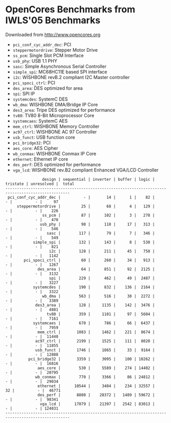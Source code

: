 OpenCores Benchmarks from IWLS'05 Benchmarks
===

Downloaded from http://www.opencores.org


* `pci_conf_cyc_addr_dec`: PCI
* `steppermotordrive`: Stepper Motor Drive
* `ss_pcm`: Single Slot PCM Interface
* `usb_phy`: USB 1.1 PHY
* `sasc`: Simple Asynchronous Serial Controller
* `simple_spi`: MC68HC11E based SPI interface
* `i2c`: WISHBONE revB.2 compliant I2C Master controller
* `pci_spoci_ctrl`: PCI
* `des_area`: DES optimized for area
* `spi`: SPI IP
* `systemcdes`: SystemC DES
* `wb_dma`: WISHBONE DMA/Bridge IP Core
* `des3_area`: Tripe DES optimized for performance
* `tv80`: TV80 8-Bit Microprocessor Core
* `systemcaes`: SystemC AES
* `mem_ctrl`: WISHBONE Memory Controller
* `ac97_ctrl`: WISHBONE AC 97 Controller
* `usb_funct`: USB function core
* `pci_bridge32`: PCI
* `aes_core`: AES Cipher
* `wb_conmax`: WISHBONE Conmax IP Core
* `ethernet`: Ethernet IP core
* `des_perf`: DES optimized for performance
* `vga_lcd`: WISHBONE rev.B2 compliant Enhanced VGA/LCD Controller

```
                design | sequential | inverter | buffer | logic | tristate | unresolved |  total
--------------------------------------------------------------------------------------------------
 pci_conf_cyc_addr_dec |          - |       14 |      1 |    82 |        - |          - |     97
     steppermotordrive |         25 |       68 |      4 |   129 |        - |          - |    226
                ss_pcm |         87 |      102 |      3 |   278 |        - |          - |    470
               usb_phy |         98 |      118 |     17 |   313 |        - |          - |    546
                  sasc |        117 |       79 |      7 |   346 |        - |          - |    549
            simple_spi |        132 |      143 |      8 |   538 |        - |          - |    821
                   i2c |        128 |      211 |     45 |   758 |        - |          - |   1142
        pci_spoci_ctrl |         60 |      260 |     34 |   913 |        - |          - |   1267
              des_area |         64 |      851 |     92 |  2125 |        - |          - |   3132
                   spi |        229 |      462 |     49 |  2487 |        - |          - |   3227
            systemcdes |        190 |      832 |    136 |  2164 |        - |          - |   3322
                wb_dma |        563 |      516 |     38 |  2272 |        - |          - |   3389
             des3_area |        128 |     1135 |    142 |  3476 |        - |          - |   4881
                  tv80 |        359 |     1101 |     97 |  5604 |        - |          - |   7161
            systemcaes |        670 |      786 |     66 |  6437 |        - |          - |   7959
              mem_ctrl |       1083 |     1462 |    221 |  8674 |        - |          - |  11440
             ac97_ctrl |       2199 |     1525 |    111 |  8020 |        - |          - |  11855
             usb_funct |       1746 |     1865 |     33 |  9164 |        - |          - |  12808
          pci_bridge32 |       3359 |     3095 |    100 | 10262 |        - |          - |  16816
              aes_core |        530 |     5589 |    274 | 14402 |        - |          - |  20795
             wb_conmax |        770 |     3366 |     86 | 24812 |        - |          - |  29034
              ethernet |      10544 |     3404 |    234 | 32557 |       32 |          - |  46771
              des_perf |       8808 |    28372 |   1489 | 59672 |        - |          - |  98341
               vga_lcd |      17079 |    21397 |   2542 | 83013 |        - |          - | 124031
--------------------------------------------------------------------------------------------------
```
